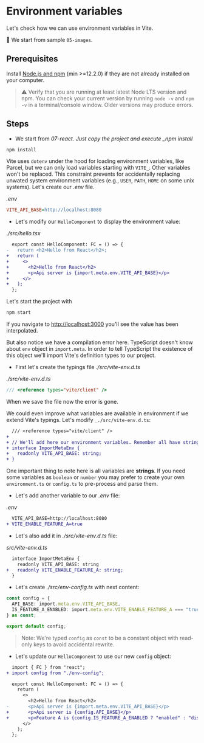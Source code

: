 # Environment variables

Let's check how we can use environment variables in Vite.

📌 We start from sample `05-images`.

## Prerequisites

Install [Node.js and npm](https://nodejs.org/en/) (min >=12.2.0) if they are not already installed on your computer.

> ⚠ Verify that you are running at least latest Node LTS version and npm. You can check your current version by running `node -v` and `npm -v` in a terminal/console window. Older versions may produce errors.

## Steps

- We start from _07-react. Just copy the project and execute \_npm install_

```bash
npm install
```

Vite uses `dotenv` under the hood for loading environment variables, like Parcel, but we can only load variables starting with `VITE_`. Other variables won't be replaced. This constraint prevents for accidentally replacing unwated system environment variables (e.g., `USER`, `PATH`, `HOME` on some unix systems). Let's create our _.env_ file.

_.env_

```ini
VITE_API_BASE=http://localhost:8080
```

- Let's modify our `HelloComponent` to display the environment value:

_./src/hello.tsx_

```diff
  export const HelloComponent: FC = () => {
-   return <h2>Hello from React</h2>;
+   return (
+     <>
+       <h2>Hello from React</h2>
+       <p>Api server is {import.meta.env.VITE_API_BASE}</p>
+     </>
+   );
  };
```

Let's start the project with

```bash
npm start
```

If you navigate to [http://localhost:3000](http://localhost:3000) you'll see the value has been interpolated.

But also notice we have a compilation error here. TypeScript doesn't know about `env` object in `import.meta`. In order to tell TypeScript the existence of this object
we'll import Vite's definition types to our project.

- First let's create the typings file _./src/vite-env.d.ts_

_./src/vite-env.d.ts_

```ts
/// <reference types="vite/client" />
```

When we save the file now the error is gone.

We could even improve what variables are available in environment if we extend Vite's typings. Let's modify `_./src/vite-env.d.ts`:

```diff
  /// <reference types="vite/client" />
+
+ // We'll add here our environment variables. Remember all have string values.
+ interface ImportMetaEnv {
+   readonly VITE_API_BASE: string;
+ }
```

One important thing to note here is all variables are **strings**. If you need some variables as `boolean` or `number` you may prefer to create your own `environment.ts` or `config.ts` to pre-process and parse them.

- Let's add another variable to our _.env_ file:

_.env_

```diff
  VITE_API_BASE=http://localhost:8080
+ VITE_ENABLE_FEATURE_A=true
```

- Let's also add it in _./src/vite-env.d.ts_ file:

_src/vite-env.d.ts_

```diff
  interface ImportMetaEnv {
    readonly VITE_API_BASE: string
+   readonly VITE_ENABLE_FEATURE_A: string;
  }
```

- Let's create _./src/env-config.ts_ with next content:

```ts
const config = {
  API_BASE: import.meta.env.VITE_API_BASE,
  IS_FEATURE_A_ENABLED: import.meta.env.VITE_ENABLE_FEATURE_A === "true",
} as const;

export default config;
```

> Note: We're typed `config` as `const` to be a constant object with read-only keys to avoid accidental rewrite.

- Let's update our `HelloComponent` to use our new `config` object:

```diff
  import { FC } from "react";
+ import config from "./env-config";

  export const HelloComponent: FC = () => {
    return (
      <>
        <h2>Hello from React</h2>
-       <p>Api server is {import.meta.env.VITE_API_BASE}</p>
+       <p>Api server is {config.API_BASE}</p>
+       <p>Feature A is {config.IS_FEATURE_A_ENABLED ? "enabled" : "disabled"}</p>
      </>
    );
  };
```
